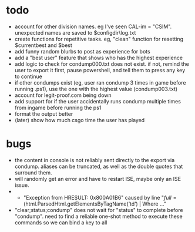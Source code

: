 # todo
* account for other division names. eg I've seen CAL-im = "CSIM". unexpected names are saved to $configdir\log.txt
* create functions for repetitive tasks. eg, "clean" function for resetting $currentbest and $best
* add funny random blurbs to post as experience for bots
* add a "best user" feature that shows who has the highest experience
* add logic to check for condump000.txt does not exist. if not, remind the user to export it first, pause powershell, and tell them to press any key to continue
* if other condumps exist (eg, user ran condump 3 times in game before running .ps1), use the one with the highest value (condump003.txt)
* account for legit-proof.com being down
* add support for if the user accidentally runs condump multiple times from ingame before running the ps1
* format the output better
* (later) show how much csgo time the user has played

# bugs
*   the content in console is not reliably sent directly to the export via condump. aliases can be truncated, as well as the double quotes that surround them.
*   will randomly get an error and have to restart ISE, maybe only an ISE issue.
* * "Exception from HRESULT: 0x800A01B6" caused by line "$full = ($html.ParsedHtml.getElementsByTagName(‘td’) | Where ..."
* "clear;status;condump" does not wait for "status" to complete before "condump". need to find a reliable one-shot method to execute these commands so we can bind a key to all
